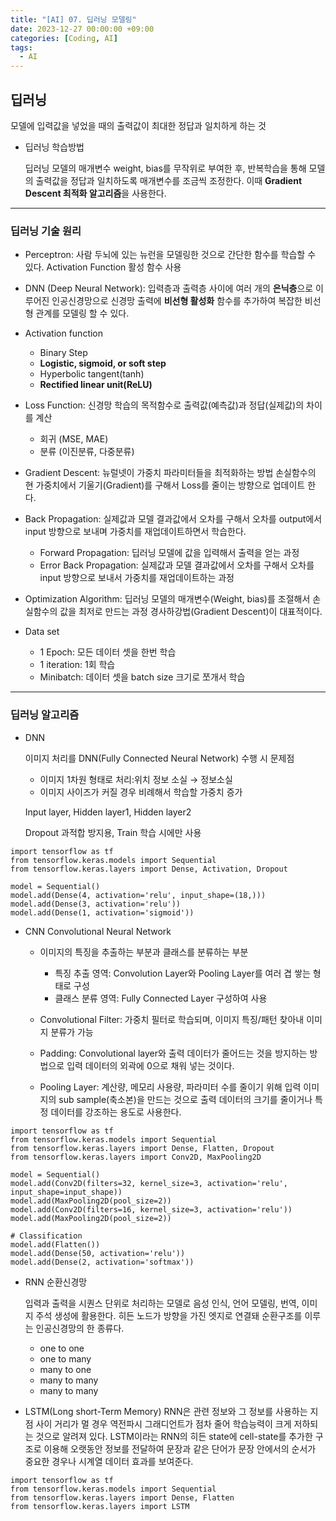 ```yaml
---
title: "[AI] 07. 딥러닝 모델링"
date: 2023-12-27 00:00:00 +09:00
categories: [Coding, AI]
tags:
  - AI
---
```


## 딥러닝
모델에 입력값을 넣었을 때의 출력값이 최대한 정답과 일치하게 하는 것

- 딥러닝 학습방법

  딥러닝 모델의 매개변수 weight, bias를 무작위로 부여한 후,
  반복학습을 통해 모델의 출력값을 정답과 일치하도록 매개변수를 조금씩 조정한다.
  이때 **Gradient Descent 최적화 알고리즘**을 사용한다.

***

### 딥러닝 기술 원리
- Perceptron: 사람 두뇌에 있는 뉴런을 모델링한 것으로 간단한 함수를 학습할 수 있다.
  Activation Function 활성 함수 사용

- DNN (Deep Neural Network): 입력층과 출력층 사이에 여러 개의 **은닉층**으로 이루어진 인공신경망으로
  신경망 출력에 **비선형 활성화** 함수를 추가하여
  복잡한 비선형 관계를 모델링 할 수 있다.

- Activation function
  - Binary Step
  - **Logistic, sigmoid, or soft step**
  - Hyperbolic tangent(tanh)
  - **Rectified linear unit(ReLU)**
 
- Loss Function: 신경망 학습의 목적함수로 출력값(예측값)과 정답(실제값)의 차이를 계산
  - 회귀 (MSE, MAE)
  - 분류 (이진분류, 다중분류)
    
- Gradient Descent: 뉴럴넷이 가중치 파라미터들을 최적화하는 방법
  손실함수의 현 가중치에서 기울기(Gradient)를 구해서 Loss를 줄이는 방향으로 업데이트 한다.

- Back Propagation: 실제값과 모델 결과값에서 오차를 구해서 오차를 output에서 input 방향으로 보내며 가중치를 재업데이트하면서 학습한다.
  - Forward Propagation: 딥러닝 모델에 값을 입력해서 출력을 얻는 과정
  - Error Back Propagation: 실제값과 모델 결과값에서 오차를 구해서 오차를 input 방향으로 보내서 가중치를 재업데이트하는 과정

- Optimization Algorithm: 딥러닝 모델의 매개변수(Weight, bias)를 조절해서 손실함수의 값을 최저로 만드는 과정
  경사하강법(Gradient Descent)이 대표적이다.

- Data set
  - 1 Epoch: 모든 데이터 셋을 한번 학습
  - 1 iteration: 1회 학습
  - Minibatch: 데이터 셋을 batch size 크기로 쪼개서 학습
 
***

### 딥러닝 알고리즘
- DNN

  이미지 처리를 DNN(Fully Connected Neural Network) 수행 시 문제점
  - 이미지 1차원 형태로 처리:위치 정보 소실 → 정보소실
  - 이미지 사이즈가 커질 경우 비례해서 학습할 가중치 증가
  
  Input layer, Hidden layer1, Hidden layer2

  Dropout 과적합 방지용, Train 학습 시에만 사용

``` Python3
import tensorflow as tf
from tensorflow.keras.models import Sequential
from tensorflow.keras.layers import Dense, Activation, Dropout

model = Sequential()
model.add(Dense(4, activation='relu', input_shape=(18,)))
model.add(Dense(3, activation='relu'))
model.add(Dense(1, activation='sigmoid'))
```
- CNN Convolutional Neural Network
  - 이미지의 특징을 추출하는 부분과 클래스를 분류하는 부분
    - 특징 추출 영역: Convolution Layer와 Pooling Layer를 여러 겹 쌓는 형태로 구성
    - 클래스 분류 영역: Fully Connected Layer 구성하여 사용
  
  - Convolutional Filter: 가중치 필터로 학습되며, 이미지 특징/패턴 찾아내 이미지 분류가 가능
  - Padding: Convolutional layer와 출력 데이터가 줄어드는 것을 방지하는 방법으로
    입력 데이터의 외곽에 0으로 채워 넣는 것이다.

  - Pooling Layer: 계산량, 메모리 사용량, 파라미터 수를 줄이기 위해 입력 이미지의 sub sample(축소본)을 만드는 것으로
    출력 데이터의 크기를 줄이거나 특정 데이터를 강조하는 용도로 사용한다.

```Python3
import tensorflow as tf
from tensorflow.keras.models import Sequential
from tensorflow.keras.layers import Dense, Flatten, Dropout
from tensorflow.keras.layers import Conv2D, MaxPooling2D

model = Sequential()
model.add(Conv2D(filters=32, kernel_size=3, activation='relu', input_shape=input_shape))
model.add(MaxPooling2D(pool_size=2))
model.add(Conv2D(filters=16, kernel_size=3, activation='relu'))
model.add(MaxPooling2D(pool_size=2))

# Classification
model.add(Flatten())
model.add(Dense(50, activation='relu'))
model.add(Dense(2, activation='softmax'))
```

- RNN 순환신경망

  입력과 출력을 시퀀스 단위로 처리하는 모델로
  음성 인식, 언어 모델링, 번역, 이미지 주석 생성에 활용한다.
  히든 노드가 방향을 가진 엣지로 연결돼 순환구조를 이루는 인공신경망의 한 종류다.
  
  - one to one
  - one to many
  - many to one
  - many to many
  - many to many

- LSTM(Long short-Term Memory)
    RNN은 관련 정보와 그 정보를 사용하는 지점 사이 거리가 멀 경우
    역전파시 그래디언트가 점차 줄어 학습능력이 크게 저하되는 것으로 알려져 있다.
    LSTM이라는 RNN의 히든 state에 cell-state를 추가한 구조로 이용해 오랫동안 정보를 전달하여
    문장과 같은 단어가 문장 안에서의 순서가 중요한 경우나 시계열 데이터 효과를 보여준다.

```Python3
import tensorflow as tf
from tensorflow.keras.models import Sequential
from tensorflow.keras.layers import Dense, Flatten
from tensorflow.keras.layers import LSTM
```
